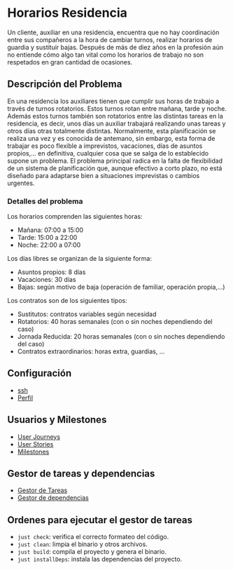 # Horarios Residencia
Un cliente, auxiliar en una residencia, encuentra que no hay coordinación entre sus compañeros a la hora de cambiar turnos, realizar horarios de guardia y sustituir bajas. Después de más de diez años en la profesión aún no entiende cómo algo tan vital como los horarios de trabajo no son respetados en gran cantidad de ocasiones.

## Descripción del Problema
En una residencia los auxiliares tienen que cumplir sus horas de trabajo a través de turnos rotatorios. Estos turnos rotan entre mañana, tarde y noche. Además estos turnos también son rotatorios entre las distintas tareas en la residencia, es decir, unos días un auxiliar trabajará realizando unas tareas y otros días otras totalmente distintas.
Normalmente, esta planificación se realiza una vez y es conocida de antemano, sin embargo, esta forma de trabajar es poco flexible a imprevistos, vacaciones, días de asuntos propios,... en definitiva, cualquier cosa que se salga de lo establecido supone un problema. El problema principal radica en la falta de flexibilidad de un sistema de planificación que, aunque efectivo a corto plazo, no está diseñado para adaptarse bien a situaciones imprevistas o cambios urgentes. 

### Detalles del problema

Los horarios comprenden las siguientes horas:
* Mañana: 07:00 a 15:00
* Tarde: 15:00 a 22:00
* Noche: 22:00 a 07:00

Los días libres se organizan de la siguiente forma:
* Asuntos propios: 8 días
* Vacaciones: 30 días
* Bajas: según motivo de baja (operación de familiar, operación propia,...)

Los contratos son de los siguientes tipos:
* Sustitutos: contratos variables según necesidad
* Rotatorios: 40 horas semanales (con o sin noches dependiendo del caso)
* Jornada Reducida: 20 horas semanales (con o sin noches dependiendo del caso)
* Contratos extraordinarios: horas extra, guardias, ...



## Configuración
* [ssh](./SSH-Keys.png)
* [Perfil](./Public%20Profile.png)
  

## Usuarios y Milestones
- [User Journeys](docs/user_journey.md)
- [User Stories](docs/user_stories.md)
- [Milestones](docs/milestones.md)

## Gestor de tareas y dependencias
- [Gestor de Tareas](docs/gestor_tareas.md)
- [Gestor de dependencias](docs/gestor_dependencias.md)

## Ordenes para ejecutar el gestor de tareas
- `just check`: verifica el correcto formateo del código.
- `just clean`: limpia el binario y otros archivos.
- `just build`: compila el proyecto y genera el binario.
- `just installDeps`: instala las dependencias del proyecto.
